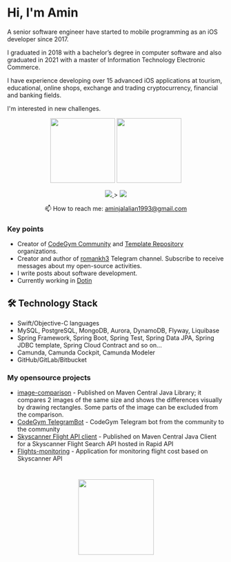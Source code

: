 # Hi, I'm Amin 
A senior software engineer have started to mobile programming as an iOS developer since 2017.

I graduated in 2018 with a bachelor’s degree in computer software and also graduated in 2021 with a master of Information Technology Electronic Commerce.

I have experience developing over 15 advanced iOS applications at tourism, educational, online shops, exchange and trading cryptocurrency, financial and banking fields. 

I'm interested in new challenges.

<p align='center'>
   <a href="https://github-readme-stats.vercel.app/api?username=aminjalalian&show_icons=true&count_private=true"><img
           height=150
           src="https://github-readme-stats.vercel.app/api?username=aminjalalian&show_icons=true&count_private=true"/></a>
   <a href="https://github.com/aminjalalian/github-readme-stats"><img height=150
                                                                  src="https://github-readme-stats.vercel.app/api/top-langs/?username=aminjalalian&layout=compact"/></a>
</p>

<p align='center'>
   <a href="https://www.linkedin.com/in/amin-jalalian/">
       <img src="https://img.shields.io/badge/linkedin-%230077B5.svg?&style=for-the-badge&logo=linkedin&logoColor=white"/>
   </a>>
   <a href="https://t.me/joinchat/aminjalaliann">
       <img src="https://img.shields.io/badge/Telegram-2CA5E0?style=for-the-badge&logo=telegram&logoColor=white"/>
   </a>
<p align='center'>
   📫 How to reach me: <a href='mailto:aminjalalian1993@gmail.com'>aminjalalian1993@gmail.com</a>
</p>


### Key points
*   Creator of [CodeGym Community](https://github.com/codegymcommunity) and [Template Repository](https://github.com/template-repository) organizations.
*   Creator and author of [romankh3](https://t.me/romankh3) Telegram channel. Subscribe to receive messages about my open-source activities.
*   I write posts about software development.
*   Currently working in [Dotin](https://www.Dotin.ir/)

## 🛠 Technology Stack
*   Swift/Objective-C languages
*   MySQL, PostgreSQL, MongoDB, Aurora, DynamoDB, Flyway, Liquibase
*   Spring Framework, Spring Boot, Spring Test, Spring Data JPA, Spring JDBC template, Spring Cloud Contract and so on...
*   Camunda, Camunda Cockpit, Camunda Modeler
*   GitHub/GitLab/Bitbucket

### My opensource projects

*   [image-comparison](https://github.com/romankh3/image-comparison) - Published on Maven Central Java Library; it compares 2 images of the same size and shows the differences visually by drawing rectangles. Some parts of the image can be excluded from the comparison.
*   [CodeGym TelegramBot](https://github.com/codegymcommunity/codegym-telegrambot) - CodeGym Telegram bot from the community to the community
*   [Skyscanner Flight API client](https://github.com/romankh3/skyscanner-flight-api-client) - Published on Maven Central Java Client for a Skyscanner Flight Search API hosted in Rapid API
*   [Flights-monitoring](https://github.com/romankh3/flights-monitoring) - Application for monitoring flight cost based on Skyscanner API

<div align="center" style="margin: 40px 0">
   <a href="https://github.com/romankh3/github-profile-views-counter">
       <img width="175px" src="https://komarev.com/ghpvc/?username=romankh3&color=DE002D">
   </a>
</div>
